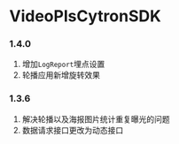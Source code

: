 # VideoPlsCytronSDK

### 1.4.0
1. 增加`LogReport`埋点设置
2. 轮播应用新增旋转效果

### 1.3.6
1. 解决轮播以及海报图片统计重复曝光的问题
2. 数据请求接口更改为动态接口
